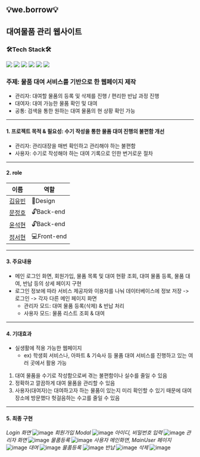 ## :bulb:we.borrow:bulb:
## 대여물품 관리 웹사이트
### 🛠Tech Stack🛠
<img src="https://img.shields.io/badge/react-61DAFB?style=flat-square&logo=react&logoColor=black"/></a> 
<img src="https://img.shields.io/badge/HTML5-E34F26?style=flat-square&logo=HTML5&logoColor=white"/></a> 
<img src="https://img.shields.io/badge/CSS3-1572B6?style=flat-square&logo=CSS3&logoColor=white"/></a> 
<img src="https://img.shields.io/badge/JavaScript-F7DF1E?style=flat-square&logo=JavaScript&logoColor=white"/></a> 
<img src="https://img.shields.io/badge/Node.js-339933?style=flat-square&logo=Node.js&logoColor=white"/></a> 
<img src="https://img.shields.io/badge/MySQL-4479A1?style=flat-square&logo=MySQL&logoColor=white"/>

### 주제: 물품 대여 서비스를 기반으로 한 웹페이지 제작
* 관리자: 대여할 물품의 등록 및 삭제를 진행 / 편리한 반납 과정 진행
* 대여자: 대여 가능한 물품 확인 및 대여
* 공통: 검색을 통한 원하는 대여 물품의 현 상황 확인 가능
---
#### 1. 프로젝트 목적 & 필요성: 수기 작성을 통한 물품 대여 진행의 불편함 개선
* 관리자: 관리대장을 매번 확인하고 관리해야 하는 불편함
* 사용자: 수기로 작성해야 하는 대여 기록으로 인한 번거로운 절차
---
#### 2. role
|이름|역할|
|------|---|
|[김유빈](https://github.com/ubeeni)|:art:Design|
|[문정호](https://github.com/ILWAT)|:unlock:Back-end|
|[윤석현](https://github.com/master1st)|:unlock:Back-end|
|[정서현](https://github.com/JSH99)|:computer:Front-end|

---
#### 3. 주요내용
* 메인 로그인 화면, 회원가입, 물품 목록 및 대여 현황 조회, 대여 물품 등록, 물품 대여, 반납 등의 상세 페이지 구현
* 로그인 정보에 따라 서비스 제공자와 이용자를 나눠 데이터베이스에 정보 저장 -> 로그인 -> 각자 다른 메인 페이지 화면
  - 관리자 모드: 대여 물품 등록(삭제) & 반납 처리
  - 사용자 모드: 물품 리스트 조회 & 대여
---
#### 4. 기대효과
* 실생활에 적용 가능한 웹페이지
  - ex) 학생회 서비스나, 아파트 & 기숙사 등 물품 대여 서비스를 진행하고 있는 여러 곳에서 활용 가능
1. 대여 물품을 수기로 작성함으로써 겪는 불편함이나 실수를 줄일 수 있음
2. 정확하고 깔끔하게 대여 물품을 관리할 수 있음
3. 사용자(대여자)는 대여하고자 하는 물품이 있는지 미리 확인할 수 있기 때문에 대여 장소에 방문했다 헛걸음하는 수고를 줄일 수 있음
---
#### 5. 최종 구현
*Login 화면*
![image](https://user-images.githubusercontent.com/69234788/143406179-0738dc8d-d2ba-4cc7-a2d5-e198943f0378.png)
*회원가입 Modal*
![image](https://user-images.githubusercontent.com/69234788/143406342-db56dc53-1485-4d37-a2b7-c501eda493d1.png)
*아이디, 비밀번호 입력*
![image](https://user-images.githubusercontent.com/69234788/143406440-57391f46-2f30-4b88-be4c-5a614131e65c.png)
*관리자 화면*
![image](https://user-images.githubusercontent.com/69234788/143406555-24763135-5a92-4902-a8c7-7f56883cdf24.png)
*물품등록*
![image](https://user-images.githubusercontent.com/69234788/143406596-d2e2198a-42c5-4c3c-a7d2-fd958b0486e7.png)
*사용자 메인화면, MainUser 페이지*
![image](https://user-images.githubusercontent.com/69234788/143406673-6bcf29ff-c1d1-424f-a7ef-dbfc9bb15dec.png)
*대여*
![image](https://user-images.githubusercontent.com/69234788/143407092-18c1a2df-28d2-402d-8b1f-f61e8b424456.png)
*물품등록*
![image](https://user-images.githubusercontent.com/69234788/143407135-7e192241-a2cc-475a-b278-defdced9278a.png)
*반납*
![image](https://user-images.githubusercontent.com/69234788/143407184-6a6dcecb-6e50-4789-a238-5acacfeb7088.png)
*삭제*
![image](https://user-images.githubusercontent.com/69234788/143407207-e1960c97-5bac-4ca0-8ec0-aa7165290005.png)


